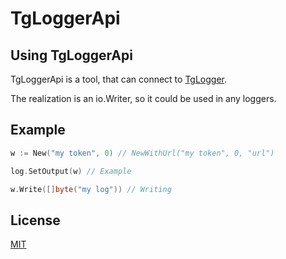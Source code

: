 # TgLoggerApi

## Using TgLoggerApi

TgLoggerApi is a tool, that can connect to [TgLogger](https://github.com/vandi37/TgLogger). 

The realization is an io.Writer, so it could be used in any loggers.

## Example

```go
w := New("my token", 0) // NewWithUrl("my token", 0, "url")

log.SetOutput(w) // Example 

w.Write([]byte("my log")) // Writing
```

## License 

[MIT](LISENSE)